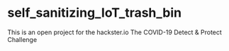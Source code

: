 # self_sanitizing_IoT_trash_bin
This is an open project for the hackster.io The COVID-19 Detect &amp; Protect Challenge
